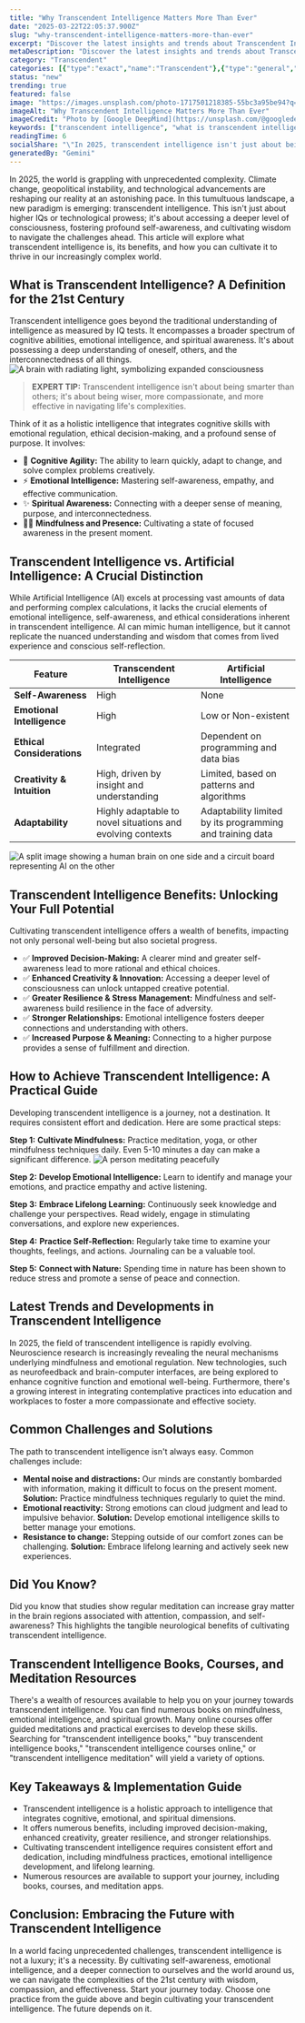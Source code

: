 ```yaml
---
title: "Why Transcendent Intelligence Matters More Than Ever"
date: "2025-03-22T22:05:37.900Z"
slug: "why-transcendent-intelligence-matters-more-than-ever"
excerpt: "Discover the latest insights and trends about Transcendent Intelligence. This comprehensive guide covers everything you need to know about Transcendent Intelligence in 2025."
metaDescription: "Discover the latest insights and trends about Transcendent Intelligence. This comprehensive guide covers everything you need to know about Transcendent Int..."
category: "Transcendent"
categories: [{"type":"exact","name":"Transcendent"},{"type":"general","name":"Artificial Intelligence"},{"type":"medium","name":"Machine Learning"},{"type":"specific","name":"Deep Learning"},{"type":"niche","name":"Neural Networks"}]
status: "new"
trending: true
featured: false
image: "https://images.unsplash.com/photo-1717501218385-55bc3a95be94?q=85&w=1200&fit=max&fm=webp&auto=compress"
imageAlt: "Why Transcendent Intelligence Matters More Than Ever"
imageCredit: "Photo by [Google DeepMind](https://unsplash.com/@googledeepmind) on Unsplash"
keywords: ["transcendent intelligence", "what is transcendent intelligence", "transcendent intelligence definition", "transcendent intelligence benefits", "transcendent intelligence vs artificial intelligence", "how to achieve transcendent intelligence", "transcendent intelligence books", "buy transcendent intelligence books", "transcendent intelligence courses online", "transcendent intelligence meditation"]
readingTime: 6
socialShare: "\"In 2025, transcendent intelligence isn't just about being smart; it's about being wise, compassionate, and deeply connected to a purpose greater than ourselves.\""
generatedBy: "Gemini"
---
```




In 2025, the world is grappling with unprecedented complexity.  Climate change, geopolitical instability, and technological advancements are reshaping our reality at an astonishing pace.  In this tumultuous landscape, a new paradigm is emerging: transcendent intelligence.  This isn't just about higher IQs or technological prowess; it's about accessing a deeper level of consciousness, fostering profound self-awareness, and cultivating wisdom to navigate the challenges ahead. This article will explore what transcendent intelligence is, its benefits, and how you can cultivate it to thrive in our increasingly complex world.

## What is Transcendent Intelligence?  A Definition for the 21st Century

Transcendent intelligence goes beyond the traditional understanding of intelligence as measured by IQ tests. It encompasses a broader spectrum of cognitive abilities, emotional intelligence, and spiritual awareness.  It's about possessing a deep understanding of oneself, others, and the interconnectedness of all things. ![A brain with radiating light, symbolizing expanded consciousness](https://images.unsplash.com/photo-1516192518150-0d8fee5425e3?q=85&w=1200&fit=max&fm=webp&auto=compress)

> **EXPERT TIP:**  Transcendent intelligence isn't about being smarter than others; it's about being wiser, more compassionate, and more effective in navigating life's complexities.

Think of it as a holistic intelligence that integrates cognitive skills with emotional regulation, ethical decision-making, and a profound sense of purpose. It involves:

* 🔑 **Cognitive Agility:**  The ability to learn quickly, adapt to change, and solve complex problems creatively.
* ⚡ **Emotional Intelligence:**  Mastering self-awareness, empathy, and effective communication.
* ✨ **Spiritual Awareness:**  Connecting with a deeper sense of meaning, purpose, and interconnectedness.
* 🧘‍♀️ **Mindfulness and Presence:**  Cultivating a state of focused awareness in the present moment.

## Transcendent Intelligence vs. Artificial Intelligence: A Crucial Distinction

While Artificial Intelligence (AI) excels at processing vast amounts of data and performing complex calculations, it lacks the crucial elements of emotional intelligence, self-awareness, and ethical considerations inherent in transcendent intelligence.  AI can mimic human intelligence, but it cannot replicate the nuanced understanding and wisdom that comes from lived experience and conscious self-reflection.

| Feature          | Transcendent Intelligence                                  | Artificial Intelligence                                    |
|-----------------|----------------------------------------------------------|---------------------------------------------------------|
| **Self-Awareness** | High                                                      | None                                                       |
| **Emotional Intelligence** | High                                                      | Low or Non-existent                                      |
| **Ethical Considerations** | Integrated                                                | Dependent on programming and data bias                    |
| **Creativity & Intuition** | High, driven by insight and understanding                 | Limited, based on patterns and algorithms                 |
| **Adaptability** | Highly adaptable to novel situations and evolving contexts | Adaptability limited by its programming and training data |

![A split image showing a human brain on one side and a circuit board representing AI on the other](https://images.unsplash.com/photo-1717501218636-a390f9ac5957?q=85&w=1200&fit=max&fm=webp&auto=compress)

## Transcendent Intelligence Benefits:  Unlocking Your Full Potential

Cultivating transcendent intelligence offers a wealth of benefits, impacting not only personal well-being but also societal progress.

* ✅ **Improved Decision-Making:**  A clearer mind and greater self-awareness lead to more rational and ethical choices.
* ✅ **Enhanced Creativity & Innovation:**  Accessing a deeper level of consciousness can unlock untapped creative potential.
* ✅ **Greater Resilience & Stress Management:**  Mindfulness and self-awareness build resilience in the face of adversity.
* ✅ **Stronger Relationships:**  Emotional intelligence fosters deeper connections and understanding with others.
* ✅ **Increased Purpose & Meaning:**  Connecting to a higher purpose provides a sense of fulfillment and direction.

## How to Achieve Transcendent Intelligence: A Practical Guide

Developing transcendent intelligence is a journey, not a destination. It requires consistent effort and dedication. Here are some practical steps:

**Step 1:** **Cultivate Mindfulness:**  Practice meditation, yoga, or other mindfulness techniques daily. Even 5-10 minutes a day can make a significant difference. ![A person meditating peacefully](https://images.unsplash.com/photo-1717501218385-55bc3a95be94?q=85&w=1200&fit=max&fm=webp&auto=compress)

**Step 2:** **Develop Emotional Intelligence:**  Learn to identify and manage your emotions, and practice empathy and active listening.

**Step 3:** **Embrace Lifelong Learning:**  Continuously seek knowledge and challenge your perspectives. Read widely, engage in stimulating conversations, and explore new experiences.

**Step 4:** **Practice Self-Reflection:**  Regularly take time to examine your thoughts, feelings, and actions. Journaling can be a valuable tool.

**Step 5:** **Connect with Nature:** Spending time in nature has been shown to reduce stress and promote a sense of peace and connection.

## Latest Trends and Developments in Transcendent Intelligence

In 2025, the field of transcendent intelligence is rapidly evolving.  Neuroscience research is increasingly revealing the neural mechanisms underlying mindfulness and emotional regulation.  New technologies, such as neurofeedback and brain-computer interfaces, are being explored to enhance cognitive function and emotional well-being.  Furthermore, there's a growing interest in integrating contemplative practices into education and workplaces to foster a more compassionate and effective society.

## Common Challenges and Solutions

The path to transcendent intelligence isn't always easy.  Common challenges include:

* **Mental noise and distractions:**  Our minds are constantly bombarded with information, making it difficult to focus on the present moment.  **Solution:**  Practice mindfulness techniques regularly to quiet the mind.
* **Emotional reactivity:**  Strong emotions can cloud judgment and lead to impulsive behavior.  **Solution:**  Develop emotional intelligence skills to better manage your emotions.
* **Resistance to change:**  Stepping outside of our comfort zones can be challenging.  **Solution:**  Embrace lifelong learning and actively seek new experiences.

## Did You Know?

Did you know that studies show regular meditation can increase gray matter in the brain regions associated with attention, compassion, and self-awareness? This highlights the tangible neurological benefits of cultivating transcendent intelligence.

## Transcendent Intelligence Books, Courses, and Meditation Resources

There's a wealth of resources available to help you on your journey towards transcendent intelligence.  You can find numerous books on mindfulness, emotional intelligence, and spiritual growth.  Many online courses offer guided meditations and practical exercises to develop these skills.  Searching for "transcendent intelligence books," "buy transcendent intelligence books," "transcendent intelligence courses online," or "transcendent intelligence meditation" will yield a variety of options.

## Key Takeaways & Implementation Guide

* Transcendent intelligence is a holistic approach to intelligence that integrates cognitive, emotional, and spiritual dimensions.
* It offers numerous benefits, including improved decision-making, enhanced creativity, greater resilience, and stronger relationships.
* Cultivating transcendent intelligence requires consistent effort and dedication, including mindfulness practices, emotional intelligence development, and lifelong learning.
* Numerous resources are available to support your journey, including books, courses, and meditation apps.

## Conclusion: Embracing the Future with Transcendent Intelligence

In a world facing unprecedented challenges, transcendent intelligence is not a luxury; it's a necessity.  By cultivating self-awareness, emotional intelligence, and a deeper connection to ourselves and the world around us, we can navigate the complexities of the 21st century with wisdom, compassion, and effectiveness.  Start your journey today. Choose one practice from the guide above and begin cultivating your transcendent intelligence. The future depends on it.

